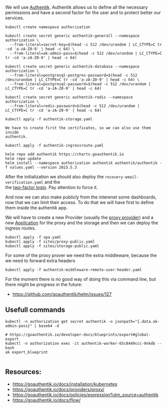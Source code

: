

We will use [Authentik](https://goauthentik.io/). Authentik
allows us to define all the necessary permissions and have a second factor for the 
user and to protect better our services.

```
kubectl create namespace authorization

kubectl create secret generic authentik-generall --namespace authorization \
  --from-literal=secret-key=$(head -c 512 /dev/urandom | LC_CTYPE=C tr -cd 'a-zA-Z0-9' | head -c 64) \
  --from-literal=ak-admin-pass=$(head -c 512 /dev/urandom | LC_CTYPE=C tr -cd 'a-zA-Z0-9' | head -c 64)

kubectl create secret generic authentik-database --namespace authorization \
  --from-literal=postgresql-postgres-password=$(head -c 512 /dev/urandom | LC_CTYPE=C tr -cd 'a-zA-Z0-9' | head -c 64) \
  --from-literal=postgresql-password=$(head -c 512 /dev/urandom | LC_CTYPE=C tr -cd 'a-zA-Z0-9' | head -c 64)

kubectl create secret generic authentik-redis --namespace authorization \
  --from-literal=redis-password=$(head -c 512 /dev/urandom | LC_CTYPE=C tr -cd 'a-zA-Z0-9' | head -c 64) 

kubectl apply -f authentik-storage.yaml

We have to create first the certificates, so we can also use them inside 
authentik. 

kubectl apply -f authentik-ingressroute.yaml

helm repo add authentik https://charts.goauthentik.io
helm repo update
helm install --namespace authorization authentik authentik/authentik -f values.yaml --version 2023.5.3
```

After the initialization we should also deploy the `recovery-email-verification.yaml` and the  
the [two-factor login](https://goauthentik.io/docs/flow/examples/flows#two-factor-login). Pay attention to force it.


And now we can also make publicly from the interenet some dashboards,
now that we can limit their access. To do that we will have first to define them inside the authentik app.

We will have to create a new Provider (usually the [proxy provider](https://goauthentik.io/docs/providers/proxy/)) 
and a new [Application](https://goauthentik.io/docs/applications) for the proxy and the storage and then we 
can deploy the ingress routes.


```
kubectl apply -f vpa.yaml
kubectl apply -f sites/proxy-public.yaml
kubectl apply -f sites/storage-public.yaml
```

For some of the proxy prover we need the extra middleware, because the we need to forward extra headers

```
kubectl apply -f authentik-middleware-remote-user-header.yaml
```

For the moment there is no good way of doing this via command line, but there might be progress in the future:

* https://github.com/goauthentik/helm/issues/127

## Usefull commands 

```
kubectl -n authorization get secret authentik -o jsonpath="{.data.ak-admin-pass}" | base64 -d

# https://goauthentik.io/developer-docs/blueprints/export#global-export
kubectl -n authorization exec -it authentik-worker-65c8449ccc-9nkdb -- bash
ak export_blueprint


```


## Resources:

* https://goauthentik.io/docs/installation/kubernetes
* https://goauthentik.io/docs/providers/proxy/
* https://goauthentik.io/docs/policies/expression?utm_source=authentik
* https://goauthentik.io/docs/flow/
